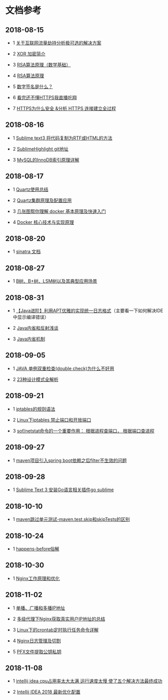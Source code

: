 ﻿文档参考
=================

## 2018-08-15

- 1 [关于互联网流量劫持分析极可选的解决方案](https://my.oschina.net/leejun2005/blog/614612)

- 2 [XOR 加密简介](http://www.ruanyifeng.com/blog/2017/05/xor.html)

- 3 [RSA算法原理（数学基础）](http://www.ruanyifeng.com/blog/2013/06/rsa_algorithm_part_one.html)

- 4 [RSA算法原理](http://www.ruanyifeng.com/blog/2013/07/rsa_algorithm_part_two.html)

- 5 [数字签名是什么？](http://www.ruanyifeng.com/blog/2011/08/what_is_a_digital_signature.html)

- 6 [看完还不懂HTTPS我直播吃翔](https://blog.csdn.net/winwill2012/article/details/71774469)

- 7 [HTTPS为什么安全 &分析 HTTPS 连接建立全过程](https://www.jianshu.com/p/0d8575b132a8)

## 2018-08-16

- 1 [Sublime text3 将代码复制为RTF或HTML的方法](https://www.jianshu.com/p/bea2ea00e76d)

- 2 [SublimeHighlight git地址](https://github.com/n1k0/SublimeHighlight/)

- 3 [MySQL的InnoDB索引原理详解](http://www.admin10000.com/document/5372.html)

## 2018-08-17

- 1 [Quartz使用总结](https://www.cnblogs.com/drift-ice/p/3817269.html)

- 2 [Quartz集群原理及配置应用](https://www.cnblogs.com/zhenyuyaodidiao/p/4755649.html)

- 3 [几张图帮你理解 docker 基本原理及快速入门](https://www.cnblogs.com/SzeCheng/p/6822905.html)

- 4 [Docker 核心技术与实现原理](https://draveness.me/docker)

## 2018-08-20

- 1 [sinatra 文档](https://www.simapple.com/sinatra-chinese-doc)

## 2018-08-27

- 1 [B树、B+树、LSM树以及其典型应用场景](https://blog.csdn.net/u010853261/article/details/78217823)

## 2018-08-31

- 1 [【Java进阶】利用APT优雅的实现统一日志格式](http://emacoo.cn/coding/java-apt-logging/)（主要看一下如何解决IDE中显示编译错误）

- 2 [Java内省和反射浅谈](https://www.cnblogs.com/winclpt/articles/7405271.html)

- 3 [Java内省机制](https://blog.csdn.net/u010445297/article/details/60967146)

## 2018-09-05

- 1 [JAVA 单例双重检查(double check)为什么不好用](https://blog.csdn.net/anjxue/article/details/51038466)

- 2 [23种设计模式全解析](https://www.cnblogs.com/geek6/p/3951677.html)

## 2018-09-21

- 1 [iptables的规则语法](https://blog.csdn.net/junjieguo/article/details/7478295)

- 2 [Linux下iptables 禁止端口和开放端口](https://www.cnblogs.com/zongfa/p/7967935.html)

- 3 [sof/netstat命令的一个重要作用： 根据进程查端口， 根据端口查进程](https://blog.csdn.net/stpeace/article/details/69934763)

## 2018-09-27

- 1 [maven项目引入spring boot依赖之后filter不生效的问题](https://blog.csdn.net/mn960mn/article/details/78834875)

## 2018-09-28

- 1 [Sublime Text 3 安装Go语言相关插件go sublime](https://www.cnblogs.com/fengxm/p/5940900.html)

## 2018-10-10

- 1 [maven跳过单元测试-maven.test.skip和skipTests的区别](https://www.cnblogs.com/javabg/p/8026881.html)

## 2018-10-24

- 1 [happens-before俗解](http://ifeve.com/easy-happens-before/)

## 2018-10-30

- 1 [Nginx工作原理和优化](https://www.cnblogs.com/linguoguo/p/5511293.html)

## 2018-11-02

- 1 [单播、广播和多播IP地址](http://www.cnblogs.com/therock/articles/2798653.html)

- 2 [多级代理下Nginx获取真实用户IP地址的总结](https://blog.csdn.net/abc86319253/article/details/44492985)

- 3 [Linux下的crontab定时执行任务命令详解](https://www.cnblogs.com/longjshz/p/5779215.html)

- 4 [Nginx日志管理及切割](https://blog.csdn.net/zhuchunyan_aijia/article/details/80763180)

- 5 [PFX文件提取公钥私钥](https://blog.csdn.net/problem2050/article/details/50528704)

## 2018-11-08

 - 1 [intellij idea cpu占用率太大太满 运行速度太慢 使了五个解决方法最终成功](https://blog.csdn.net/zdxxinlang/article/details/78391060)

- 2 [Intellij IDEA 2018 最新优化配置](https://blog.csdn.net/qq_32454537/article/details/81905117)